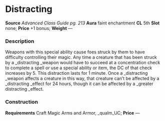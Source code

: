 ﻿---
name: "Distracting"
type: "weapon_quality"
price: "+1 bonus"
description: |
  "Weapons with this special ability cause foes struck by them to have difficulty controlling their magic. Any time a creature that has been struck by a _distracting _weapon would have to succeed at a concentration check to complete a spell or use a special ability or item, the DC of that check increases by 5. This distraction lasts for 1 minute. Once a _distracting _weapon affects a creature in this way, that creature can’t be affected by a _distracting _effect for 24 hours, though it can be affected by a _greater distracting _effect."
---

#  Distracting

**Source** _Advanced Class Guide pg. 213_
**Aura** faint enchantment **CL** 5th
**Slot** none; **Price** +1 bonus; **Weight** —

### Description

Weapons with this special ability cause foes struck by them to have difficulty controlling their magic. Any time a creature that has been struck by a _distracting _weapon would have to succeed at a concentration check to complete a spell or use a special ability or item, the DC of that check increases by 5. This distraction lasts for 1 minute. Once a _distracting _weapon affects a creature in this way, that creature can’t be affected by a _distracting _effect for 24 hours, though it can be affected by a _greater distracting _effect.

### Construction

**Requirements** Craft Magic Arms and Armor, _qualm_UC; **Price** —